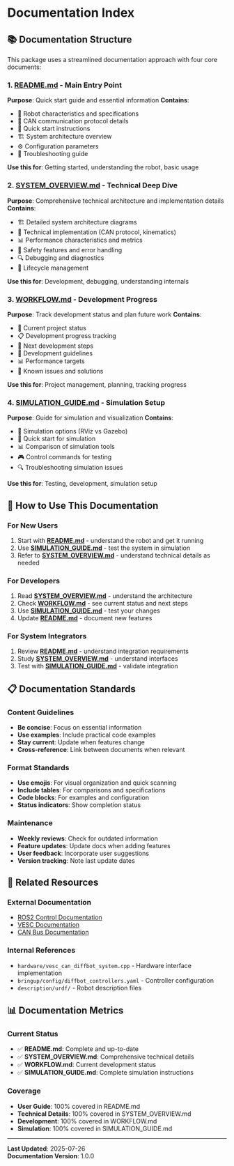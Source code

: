 # Documentation Index

## 📚 Documentation Structure

This package uses a streamlined documentation approach with four core documents:

### 1. [README.md](README.md) - Main Entry Point
**Purpose**: Quick start guide and essential information
**Contains**:
- 🤖 Robot characteristics and specifications
- 📡 CAN communication protocol details
- 🚀 Quick start instructions
- 🏗️ System architecture overview
- ⚙️ Configuration parameters
- 🔧 Troubleshooting guide

**Use this for**: Getting started, understanding the robot, basic usage

### 2. [SYSTEM_OVERVIEW.md](SYSTEM_OVERVIEW.md) - Technical Deep Dive
**Purpose**: Comprehensive technical architecture and implementation details
**Contains**:
- 🏗️ Detailed system architecture diagrams
- 🔧 Technical implementation (CAN protocol, kinematics)
- 📊 Performance characteristics and metrics
- 🚨 Safety features and error handling
- 🔍 Debugging and diagnostics
- 🔄 Lifecycle management

**Use this for**: Development, debugging, understanding internals

### 3. [WORKFLOW.md](WORKFLOW.md) - Development Progress
**Purpose**: Track development status and plan future work
**Contains**:
- 🎯 Current project status
- 📋 Development progress tracking
- 🚀 Next development steps
- 🔧 Development guidelines
- 📊 Performance targets
- 🐛 Known issues and solutions

**Use this for**: Project management, planning, tracking progress

### 4. [SIMULATION_GUIDE.md](SIMULATION_GUIDE.md) - Simulation Setup
**Purpose**: Guide for simulation and visualization
**Contains**:
- 🎯 Simulation options (RViz vs Gazebo)
- 🚀 Quick start for simulation
- 📊 Comparison of simulation tools
- 🎮 Control commands for testing
- 🔍 Troubleshooting simulation issues

**Use this for**: Testing, development, simulation setup

## 🎯 How to Use This Documentation

### For New Users
1. Start with **[README.md](README.md)** - understand the robot and get it running
2. Use **[SIMULATION_GUIDE.md](SIMULATION_GUIDE.md)** - test the system in simulation
3. Refer to **[SYSTEM_OVERVIEW.md](SYSTEM_OVERVIEW.md)** - understand technical details as needed

### For Developers
1. Read **[SYSTEM_OVERVIEW.md](SYSTEM_OVERVIEW.md)** - understand the architecture
2. Check **[WORKFLOW.md](WORKFLOW.md)** - see current status and next steps
3. Use **[SIMULATION_GUIDE.md](SIMULATION_GUIDE.md)** - test your changes
4. Update **[README.md](README.md)** - document new features

### For System Integrators
1. Review **[README.md](README.md)** - understand integration requirements
2. Study **[SYSTEM_OVERVIEW.md](SYSTEM_OVERVIEW.md)** - understand interfaces
3. Test with **[SIMULATION_GUIDE.md](SIMULATION_GUIDE.md)** - validate integration

## 📋 Documentation Standards

### Content Guidelines
- **Be concise**: Focus on essential information
- **Use examples**: Include practical code examples
- **Stay current**: Update when features change
- **Cross-reference**: Link between documents when relevant

### Format Standards
- **Use emojis**: For visual organization and quick scanning
- **Include tables**: For comparisons and specifications
- **Code blocks**: For examples and configuration
- **Status indicators**: Show completion status

### Maintenance
- **Weekly reviews**: Check for outdated information
- **Feature updates**: Update docs when adding features
- **User feedback**: Incorporate user suggestions
- **Version tracking**: Note last update dates

## 🔗 Related Resources

### External Documentation
- [ROS2 Control Documentation](https://control.ros.org/)
- [VESC Documentation](https://vesc-project.com/)
- [CAN Bus Documentation](https://en.wikipedia.org/wiki/CAN_bus)

### Internal References
- `hardware/vesc_can_diffbot_system.cpp` - Hardware interface implementation
- `bringup/config/diffbot_controllers.yaml` - Controller configuration
- `description/urdf/` - Robot description files

## 📊 Documentation Metrics

### Current Status
- ✅ **README.md**: Complete and up-to-date
- ✅ **SYSTEM_OVERVIEW.md**: Comprehensive technical details
- ✅ **WORKFLOW.md**: Current development status
- ✅ **SIMULATION_GUIDE.md**: Complete simulation instructions

### Coverage
- **User Guide**: 100% covered in README.md
- **Technical Details**: 100% covered in SYSTEM_OVERVIEW.md
- **Development**: 100% covered in WORKFLOW.md
- **Simulation**: 100% covered in SIMULATION_GUIDE.md

---

**Last Updated**: 2025-07-26  
**Documentation Version**: 1.0.0 